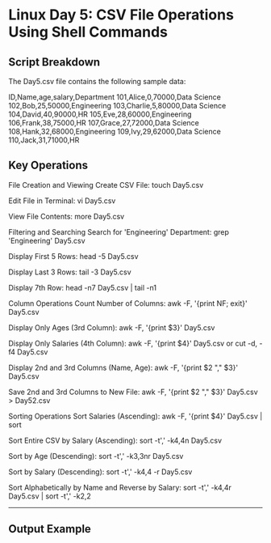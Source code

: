 
# Linux Day 5: CSV File Operations Using Shell Commands

## Script Breakdown

The Day5.csv file contains the following sample data:

ID,Name,age,salary,Department
101,Alice,0,70000,Data Science
102,Bob,25,50000,Engineering
103,Charlie,5,80000,Data Science
104,David,40,90000,HR
105,Eve,28,60000,Engineering
106,Frank,38,75000,HR
107,Grace,27,72000,Data Science
108,Hank,32,68000,Engineering
109,Ivy,29,62000,Data Science
110,Jack,31,71000,HR


## Key Operations
File Creation and Viewing
Create CSV File:
touch Day5.csv

Edit File in Terminal:
vi Day5.csv

View File Contents:
more Day5.csv

Filtering and Searching
Search for 'Engineering' Department:
grep 'Engineering' Day5.csv

Display First 5 Rows:
head -5 Day5.csv

Display Last 3 Rows:
tail -3 Day5.csv

Display 7th Row:
head -n7 Day5.csv | tail -n1

Column Operations
Count Number of Columns:
awk -F, '{print NF; exit}' Day5.csv

Display Only Ages (3rd Column):
awk -F, '{print $3}' Day5.csv

Display Only Salaries (4th Column):
awk -F, '{print $4}' Day5.csv
or
cut -d, -f4 Day5.csv

Display 2nd and 3rd Columns (Name, Age):
awk -F, '{print $2 "," $3}' Day5.csv

Save 2nd and 3rd Columns to New File:
awk -F, '{print $2 "," $3}' Day5.csv > Day52.csv

Sorting Operations
Sort Salaries (Ascending):
awk -F, '{print $4}' Day5.csv | sort

Sort Entire CSV by Salary (Ascending):
sort -t',' -k4,4n Day5.csv

Sort by Age (Descending):
sort -t',' -k3,3nr Day5.csv

Sort by Salary (Descending):
sort -t',' -k4,4 -r Day5.csv

Sort Alphabetically by Name and Reverse by Salary:
sort -t',' -k4,4r Day5.csv | sort -t',' -k2,2

---

## Output Example

```

